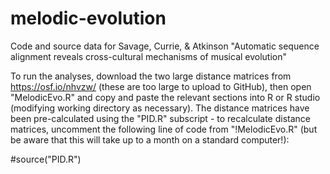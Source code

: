 # melodic-evolution
Code and source data for Savage, Currie, &amp; Atkinson "Automatic sequence alignment reveals cross-cultural mechanisms of musical evolution"

To run the analyses, download the two large distance matrices from https://osf.io/nhvzw/ (these are too large to upload to GitHub), then open "MelodicEvo.R" and copy and paste the relevant sections into R or R studio (modifying working directory as necessary). The distance matrices have been pre-calculated using the "PID.R" subscript - to recalculate distance matrices, uncomment the following line of code from "!MelodicEvo.R" (but be aware that this will take up to a month on a standard computer!):

#source("PID.R")

